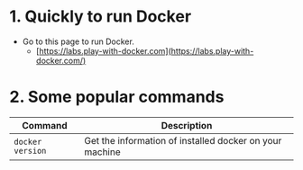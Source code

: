 # 1. Quickly to run Docker
* Go to this page to run Docker.
  * [https://labs.play-with-docker.com](https://labs.play-with-docker.com/)
# 2. Some popular commands
|Command|Description|
|-|-|
|`docker version`|Get the information of installed docker on your machine|
